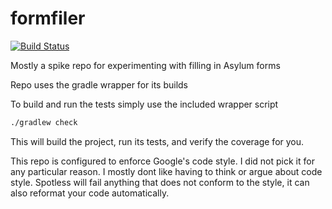 # formfiler
[![Build Status](https://travis-ci.org/diy-asylum/formfiller.svg?branch=master)](https://travis-ci.org/diy-asylum/formfiller)

Mostly a spike repo for experimenting with filling in Asylum forms


Repo uses the gradle wrapper for its builds

To build and run the tests simply use the included wrapper script

```bash
./gradlew check
```

This will build the project, run its tests, and verify the coverage for you.

This repo is configured to enforce Google's code style. I did not pick it for any particular reason.
I mostly dont like having to think or argue about code style. Spotless will fail anything that does
not conform to the style, it can also reformat your code automatically.
